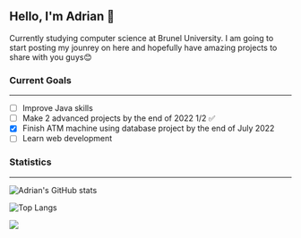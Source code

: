 ## Hello, I'm Adrian 👋 ##

Currently studying computer science at Brunel University.
I am going to start posting my jounrey on here and hopefully have amazing projects to share with you guys😊

### Current Goals ###
----------------------------------------------------
 - [ ] Improve Java skills
 - [ ] Make 2 advanced projects by the end of 2022 1/2 :white_check_mark:
 - [x] Finish ATM machine using database project by the end of July 2022
 - [ ] Learn web development
 
 ### Statistics ###
 ----------
![Adrian's GitHub stats](https://github-readme-stats.vercel.app/api?username=AdrianT18&show_icons=true&theme=city_lights)

![Top Langs](https://github-readme-stats.vercel.app/api/top-langs/?username=AdrianT18&layout=compact&theme=city_lights)

![](https://komarev.com/ghpvc/?username=your-github-AdrianT18&color=grey)
